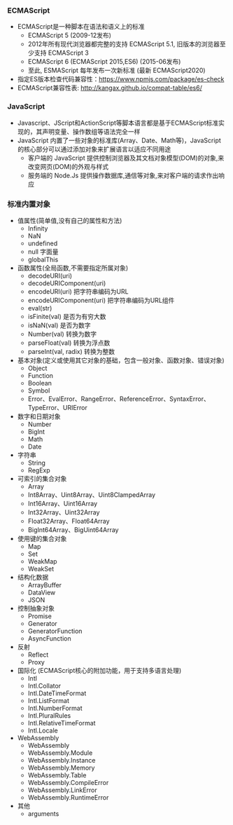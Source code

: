 ### ECMAScript
- ECMAScript是一种脚本在语法和语义上的标准
  - ECMAScript 5 (2009-12发布)
  - 2012年所有现代浏览器都完整的支持 ECMAScript 5.1, 旧版本的浏览器至少支持 ECMAScript 3
  - ECMAScript 6 (ECMAScript 2015,ES6) (2015-06发布)
  - 至此, ESMAScript 每年发布一次新标准 (最新 ECMAScript2020)
- 指定ES版本检查代码兼容性：https://www.npmjs.com/package/es-check
- ECMAScript兼容性表: http://kangax.github.io/compat-table/es6/

### JavaScript
- Javascript、JScript和ActionScript等脚本语言都是基于ECMAScript标准实现的，其声明变量、操作数组等语法完全一样
- JavaScript 内置了一些对象的标准库(Array、Date、Math等)，JavaScript 的核心部分可以通过添加对象来扩展语言以适应不同用途
  - 客户端的 JavaScript 提供控制浏览器及其文档对象模型(DOM)的对象,来改变网页(DOM)的外观与样式
  - 服务端的 Node.Js 提供操作数据库,通信等对象,来对客户端的请求作出响应

### 标准内置对象
- 值属性(简单值,没有自己的属性和方法)
  - Infinity
  - NaN
  - undefined
  - null 字面量
  - globalThis
- 函数属性(全局函数,不需要指定所属对象)
  - decodeURI(uri)
  - decodeURIComponent(uri)
  - encodeURI(uri) 把字符串编码为URL
  - encodeURIComponent(uri) 把字符串编码为URL组件
  - eval(str)
  - isFinite(val) 是否为有穷大数
  - isNaN(val) 是否为数字
  - Number(val) 转换为数字
  - parseFloat(val) 转换为浮点数
  - parseInt(val, radix) 转换为整数
- 基本对象(定义或使用其它对象的基础，包含一般对象、函数对象、错误对象)
  - Object
  - Function
  - Boolean
  - Symbol
  - Error、EvalError、RangeError、ReferenceError、SyntaxError、TypeError、URIError
- 数字和日期对象
  - Number
  - BigInt
  - Math
  - Date
- 字符串
  - String
  - RegExp
- 可索引的集合对象
  - Array
  - Int8Array、Uint8Array、Uint8ClampedArray
  - Int16Array、Uint16Array
  - Int32Array、Uint32Array
  - Float32Array、Float64Array
  - BigInt64Array、BigUint64Array
- 使用键的集合对象
  - Map
  - Set
  - WeakMap
  - WeakSet
- 结构化数据
  - ArrayBuffer
  - DataView
  - JSON
- 控制抽象对象
  - Promise
  - Generator
  - GeneratorFunction
  - AsyncFunction
- 反射
  - Reflect
  - Proxy
- 国际化 (ECMAScript核心的附加功能，用于支持多语言处理)
  - Intl
  - Intl.Collator
  - Intl.DateTimeFormat
  - Intl.ListFormat
  - Intl.NumberFormat
  - Intl.PluralRules
  - Intl.RelativeTimeFormat
  - Intl.Locale
- WebAssembly
  - WebAssembly
  - WebAssembly.Module
  - WebAssembly.Instance
  - WebAssembly.Memory
  - WebAssembly.Table
  - WebAssembly.CompileError
  - WebAssembly.LinkError
  - WebAssembly.RuntimeError
- 其他
  - arguments

